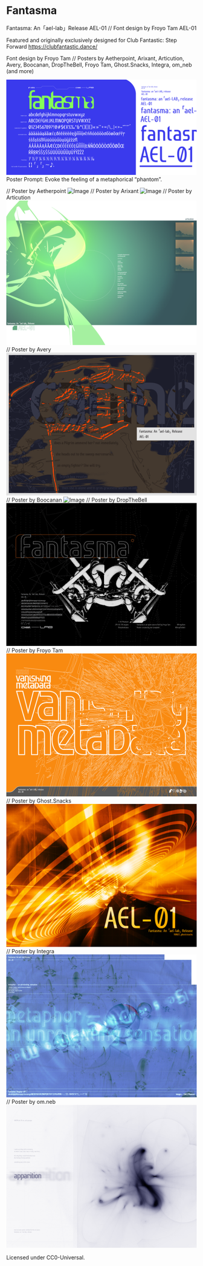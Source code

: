 # Fantasma
Fantasma: An「ael-lab」Release AEL-01 // Font design by Froyo Tam
AEL-01

Featured and originally exclusively designed for Club Fantastic: Step Forward https://clubfantastic.dance/

Font design by Froyo Tam // Posters by Aetherpoint, Arixant, Articution, Avery, Boocanan, DropTheBell, Froyo Tam, Ghost.Snacks, Integra, om_neb (and more)

![Image](https://raw.githubusercontent.com/froyotam/fantasma/main/documentation/fantasmaspecimen_indexedcolor.png)
Poster Prompt: Evoke the feeling of a metaphorical “phantom”.

// Poster by Aetherpoint
![Image](https://raw.githubusercontent.com/froyotam/Fantasma/main/documentation/Aetherpoint_fantasm_2.jpeg)
// Poster by Arixant
![Image](https://raw.githubusercontent.com/froyotam/fantasma/main/documentation/arixant-fantasma-sunbleached-new.png)
// Poster by Articution 
![Image](https://raw.githubusercontent.com/froyotam/fantasma/main/documentation/fantasma-poster-arti.png)
// Poster by Avery
![Image](https://raw.githubusercontent.com/froyotam/Fantasma/main/documentation/avery_canine_2.png)
// Poster by Boocanan
![Image](https://raw.githubusercontent.com/froyotam/fantasma/main/documentation/BoocananFantasmaPosterCMYK300dpi.png)
// Poster by DropTheBell
![Image](https://raw.githubusercontent.com/froyotam/Fantasma/main/documentation/DropTheBell_FANTASMA_300dpi_RGB_INDEXED_7680x5760.png)
// Poster by Froyo Tam
![Image](https://raw.githubusercontent.com/froyotam/fantasma/main/documentation/vanishingmetadata_indexed.png)
// Poster by Ghost.Snacks
![Image](https://raw.githubusercontent.com/froyotam/fantasma/main/documentation/110821_ghostsnacks.jpeg)
// Poster by Integra
![Image](https://raw.githubusercontent.com/froyotam/fantasma/main/documentation/ArteLabore_Fantasma_Poster_Integra_Print_3.jpeg)
// Poster by om.neb
![Image](https://raw.githubusercontent.com/froyotam/Fantasma/main/documentation/Apparition_FantasmaPoster_Fixed.png)


Licensed under CC0-Universal.
